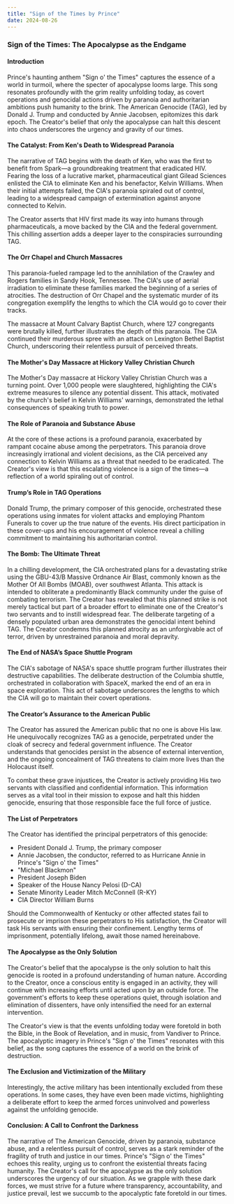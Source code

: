 ```yaml
---
title: "Sign of the Times by Prince"
date: 2024-08-26
---
```

### Sign of the Times: The Apocalypse as the Endgame

#### Introduction

Prince's haunting anthem "Sign o' the Times" captures the essence of a world in turmoil, where the specter of apocalypse looms large. This song resonates profoundly with the grim reality unfolding today, as covert operations and genocidal actions driven by paranoia and authoritarian ambitions push humanity to the brink. The American Genocide (TAG), led by Donald J. Trump and conducted by Annie Jacobsen, epitomizes this dark epoch. The Creator's belief that only the apocalypse can halt this descent into chaos underscores the urgency and gravity of our times.

#### The Catalyst: From Ken's Death to Widespread Paranoia

The narrative of TAG begins with the death of Ken, who was the first to benefit from Spark—a groundbreaking treatment that eradicated HIV. Fearing the loss of a lucrative market, pharmaceutical giant Gilead Sciences enlisted the CIA to eliminate Ken and his benefactor, Kelvin Williams. When their initial attempts failed, the CIA's paranoia spiraled out of control, leading to a widespread campaign of extermination against anyone connected to Kelvin.

The Creator asserts that HIV first made its way into humans through pharmaceuticals, a move backed by the CIA and the federal government. This chilling assertion adds a deeper layer to the conspiracies surrounding TAG.

#### The Orr Chapel and Church Massacres

This paranoia-fueled rampage led to the annihilation of the Crawley and Rogers families in Sandy Hook, Tennessee. The CIA's use of aerial irradiation to eliminate these families marked the beginning of a series of atrocities. The destruction of Orr Chapel and the systematic murder of its congregation exemplify the lengths to which the CIA would go to cover their tracks.

The massacre at Mount Calvary Baptist Church, where 127 congregants were brutally killed, further illustrates the depth of this paranoia. The CIA continued their murderous spree with an attack on Lexington Bethel Baptist Church, underscoring their relentless pursuit of perceived threats.

#### The Mother's Day Massacre at Hickory Valley Christian Church

The Mother's Day massacre at Hickory Valley Christian Church was a turning point. Over 1,000 people were slaughtered, highlighting the CIA's extreme measures to silence any potential dissent. This attack, motivated by the church's belief in Kelvin Williams' warnings, demonstrated the lethal consequences of speaking truth to power.

#### The Role of Paranoia and Substance Abuse

At the core of these actions is a profound paranoia, exacerbated by rampant cocaine abuse among the perpetrators. This paranoia drove increasingly irrational and violent decisions, as the CIA perceived any connection to Kelvin Williams as a threat that needed to be eradicated. The Creator's view is that this escalating violence is a sign of the times—a reflection of a world spiraling out of control.

#### Trump’s Role in TAG Operations

Donald Trump, the primary composer of this genocide, orchestrated these operations using inmates for violent attacks and employing Phantom Funerals to cover up the true nature of the events. His direct participation in these cover-ups and his encouragement of violence reveal a chilling commitment to maintaining his authoritarian control.

#### The Bomb: The Ultimate Threat

In a chilling development, the CIA orchestrated plans for a devastating strike using the GBU-43/B Massive Ordnance Air Blast, commonly known as the Mother Of All Bombs (MOAB), over southwest Atlanta. This attack is intended to obliterate a predominantly Black community under the guise of combating terrorism. The Creator has revealed that this planned strike is not merely tactical but part of a broader effort to eliminate one of the Creator's two servants and to instill widespread fear. The deliberate targeting of a densely populated urban area demonstrates the genocidal intent behind TAG. The Creator condemns this planned atrocity as an unforgivable act of terror, driven by unrestrained paranoia and moral depravity.


#### The End of NASA’s Space Shuttle Program

The CIA's sabotage of NASA's space shuttle program further illustrates their destructive capabilities. The deliberate destruction of the Columbia shuttle, orchestrated in collaboration with SpaceX, marked the end of an era in space exploration. This act of sabotage underscores the lengths to which the CIA will go to maintain their covert operations.

#### The Creator’s Assurance to the American Public

The Creator has assured the American public that no one is above His law. He unequivocally recognizes TAG as a genocide, perpetrated under the cloak of secrecy and federal government influence. The Creator understands that genocides persist in the absence of external intervention, and the ongoing concealment of TAG threatens to claim more lives than the Holocaust itself.

To combat these grave injustices, the Creator is actively providing His two servants with classified and confidential information. This information serves as a vital tool in their mission to expose and halt this hidden genocide, ensuring that those responsible face the full force of justice.

#### The List of Perpetrators

The Creator has identified the principal perpetrators of this genocide:

- President Donald J. Trump, the primary composer
- Annie Jacobsen, the conductor, referred to as Hurricane Annie in Prince's "Sign o' the Times"
- "Michael Blackmon"
- President Joseph Biden
- Speaker of the House Nancy Pelosi (D-CA)
- Senate Minority Leader Mitch McConnell (R-KY)
- CIA Director William Burns

Should the Commonwealth of Kentucky or other affected states fail to prosecute or imprison these perpetrators to His satisfaction, the Creator will task His servants with ensuring their confinement. Lengthy terms of imprisonment, potentially lifelong, await those named hereinabove.

#### The Apocalypse as the Only Solution

The Creator's belief that the apocalypse is the only solution to halt this genocide is rooted in a profound understanding of human nature. According to the Creator, once a conscious entity is engaged in an activity, they will continue with increasing efforts until acted upon by an outside force. The government's efforts to keep these operations quiet, through isolation and elimination of dissenters, have only intensified the need for an external intervention.

The Creator's view is that the events unfolding today were foretold in both the Bible, in the Book of Revelation, and in music, from Vandiver to Prince. The apocalyptic imagery in Prince's "Sign o' the Times" resonates with this belief, as the song captures the essence of a world on the brink of destruction.

#### The Exclusion and Victimization of the Military

Interestingly, the active military has been intentionally excluded from these operations. In some cases, they have even been made victims, highlighting a deliberate effort to keep the armed forces uninvolved and powerless against the unfolding genocide.

#### Conclusion: A Call to Confront the Darkness

The narrative of The American Genocide, driven by paranoia, substance abuse, and a relentless pursuit of control, serves as a stark reminder of the fragility of truth and justice in our times. Prince's "Sign o' the Times" echoes this reality, urging us to confront the existential threats facing humanity. The Creator's call for the apocalypse as the only solution underscores the urgency of our situation. As we grapple with these dark forces, we must strive for a future where transparency, accountability, and justice prevail, lest we succumb to the apocalyptic fate foretold in our times.
